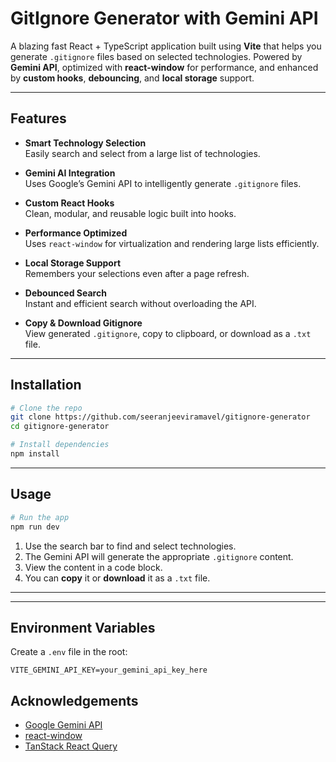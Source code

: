 
# GitIgnore Generator with Gemini API

A blazing fast React + TypeScript application built using **Vite** that helps you generate `.gitignore` files based on selected technologies. Powered by **Gemini API**, optimized with **react-window** for performance, and enhanced by **custom hooks**, **debouncing**, and **local storage** support.

---

##  Features

- **Smart Technology Selection**  
  Easily search and select from a large list of technologies.

- **Gemini AI Integration**  
  Uses Google’s Gemini API to intelligently generate `.gitignore` files.

- **Custom React Hooks**  
  Clean, modular, and reusable logic built into hooks.

- **Performance Optimized**  
  Uses `react-window` for virtualization and rendering large lists efficiently.

- **Local Storage Support**  
  Remembers your selections even after a page refresh.

- **Debounced Search**  
  Instant and efficient search without overloading the API.

- **Copy & Download Gitignore**  
  View generated `.gitignore`, copy to clipboard, or download as a `.txt` file.


---

##  Installation

```bash
# Clone the repo
git clone https://github.com/seeranjeeviramavel/gitignore-generator
cd gitignore-generator

# Install dependencies
npm install
```

---

## Usage

```bash
# Run the app
npm run dev
```

1. Use the search bar to find and select technologies.
2. The Gemini API will generate the appropriate `.gitignore` content.
3. View the content in a code block.
4. You can **copy** it or **download** it as a `.txt` file.

---


---

## Environment Variables

Create a `.env` file in the root:

```env
VITE_GEMINI_API_KEY=your_gemini_api_key_here
```


## Acknowledgements

- [Google Gemini API](https://ai.google.dev/)
- [react-window](https://react-window.vercel.app/)
- [TanStack React Query](https://tanstack.com/query/latest)
